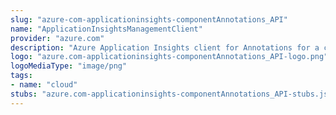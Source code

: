 ```yaml
---
slug: "azure-com-applicationinsights-componentAnnotations_API"
name: "ApplicationInsightsManagementClient"
provider: "azure.com"
description: "Azure Application Insights client for Annotations for a component."
logo: "azure.com-applicationinsights-componentAnnotations_API-logo.png"
logoMediaType: "image/png"
tags:
- name: "cloud"
stubs: "azure.com-applicationinsights-componentAnnotations_API-stubs.json"
---
```

